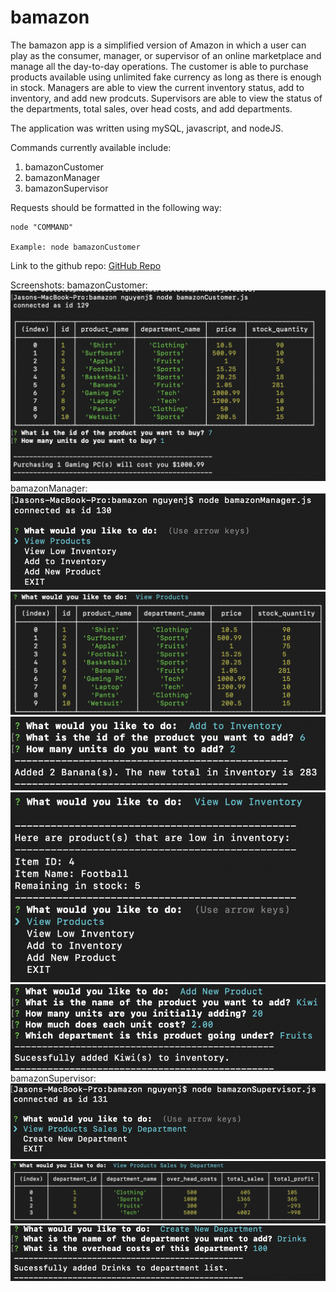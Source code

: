 # bamazon

The bamazon app is a simplified version of Amazon in which a user can play as the consumer, manager, or supervisor of an online marketplace and manage all the day-to-day operations. The customer is able to purchase products available using unlimited fake currency as long as there is enough in stock. Managers are able to view the current inventory status, add to inventory, and add new prodcuts. Supervisors are able to view the status of the departments, total sales, over head costs, and add departments.

The application was written using mySQL, javascript, and nodeJS.

Commands currently available include: 
1) bamazonCustomer
2) bamazonManager
3) bamazonSupervisor

Requests should be formatted in the following way: 

    node "COMMAND"

    Example: node bamazonCustomer

Link to the github repo: [GitHub Repo](https://github.com/nguyenj0215/bamazon)

Screenshots: 
bamazonCustomer:
![bamazonCustomer](/customerPurchase.png)
bamazonManager:
![bamazonManager](images/managerList.png)
![bamazonManager](images/managerView.png)
![bamazonManager](images/managerAdd.png)
![bamazonManager](images/managerLow.png)
![bamazonManager](images/managerProduct.png)
bamazonSupervisor:
![bamazonSupervisor](images/supervisorList.png)
![bamazonSupervisor](images/supervisorView.png)
![bamazonSupervisor](images/supervisorAdd.png)


